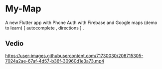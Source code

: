 # My-Map

A new Flutter app with Phone Auth with Firebase and Google maps (demo to learn) [ autocomplete , directions ] .

## Vedio

https://user-images.githubusercontent.com/71730030/208715305-7024a2ae-67af-4d57-b36f-30960d1e3a73.mp4
